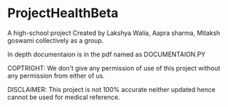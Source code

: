 # ProjectHealthBeta

A high-school project
Created by Lakshya Walia, Aapra sharma, Mitaksh goswami collectively as a group.

In depth documentaion is in the pdf named as DOCUMENTAION.PY

COPTRIGHT: We don't give any permission of use of this project without any permission from either of us.

DISCLAIMER: This project is not 100% accurate neither updated hence cannot be used for medical reference.
